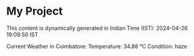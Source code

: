 # My Project

This content is dynamically generated in Indian Time (IST): 2024-04-26 19:09:50 IST


Current Weather in Coimbatore:
Temperature: 34.88 °C
Condition: haze

